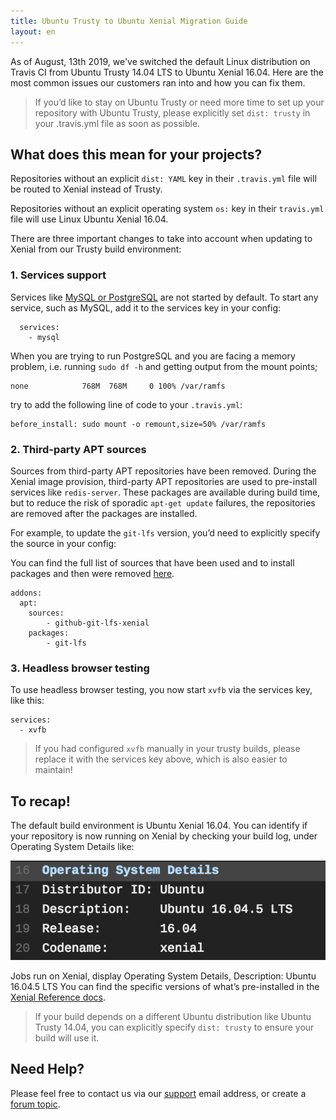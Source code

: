 ```yaml
---
title: Ubuntu Trusty to Ubuntu Xenial Migration Guide
layout: en
---
```


As of August, 13th 2019, we've switched the default Linux distribution on Travis CI from Ubuntu Trusty 14.04 LTS to
Ubuntu Xenial 16.04. Here are the most common issues our customers ran into and how you can fix them.

> If you’d like to stay on Ubuntu Trusty or need more time to set up your repository with Ubuntu Trusty, 
please explicitly set `dist: trusty` in your .travis.yml file as soon as possible.

## What does this mean for your projects?

Repositories without an explicit `dist: YAML` key in their `.travis.yml` file will be routed to Xenial instead of Trusty.

Repositories without an explicit operating system `os:` key in their `travis.yml` file will use Linux Ubuntu Xenial 16.04.

There are three important changes to take into account when updating to Xenial from our Trusty build environment:

### 1. Services support

Services like [MySQL or PostgreSQL](https://docs.travis-ci.com/user/database-setup/) are not started by default. To start any service, such as MySQL, add it to the services key in your config:

```
  services:
    - mysql
```

When you are trying to run PostgreSQL and you are facing a memory problem, i.e. running `sudo df -h` and getting output from the mount points;

```
none            768M  768M     0 100% /var/ramfs
```

try to add the following line of code to your `.travis.yml`:

```
before_install: sudo mount -o remount,size=50% /var/ramfs
```

### 2. Third-party APT sources

Sources from third-party APT repositories have been removed. During the Xenial image provision, third-party APT repositories are used to pre-install services like `redis-server`. These packages are available during build time, but to reduce the risk of sporadic `apt-get update` failures, the repositories are removed after the packages are installed.

For example, to update the `git-lfs` version, you’d need to explicitly specify the source in your config:

You can find the full list of sources that have been used and to install packages and then were removed [here](https://docs.travis-ci.com/user/reference/xenial#third-party-apt-repositories-removed).

```
addons:
  apt:
    sources:
    	- github-git-lfs-xenial
    packages:
    	- git-lfs
```

### 3. Headless browser testing

To use headless browser testing, you now start `xvfb` via the services key, like this:

```
services:
  - xvfb
```

> If you had configured `xvfb` manually in your trusty builds, please replace it with the services key above, which is also easier to maintain!

## To recap!

The default build environment is Ubuntu Xenial 16.04. You can identify if your repository is now running on Xenial by checking your build log, under Operating System Details like:

![OS details](/images/2019-04-15-xenial-build-log.png)

Jobs run on Xenial, display Operating System Details, Description: Ubuntu 16.04.5 LTS
You can find the specific versions of what’s pre-installed in the [Xenial Reference docs](/user/reference/xenial/).

> If your build depends on  a different Ubuntu distribution like Ubuntu Trusty 14.04, you can explicitly specify `dist: trusty` to ensure your build will use it.


## Need Help?

Please feel free to contact us via our [support](mailto:support@travis-ci.com?subject=Issues%20migrating%20my%20build%20to%20Xenial) email address, or create a [forum topic](https://travis-ci.community/c/environments/xenial).
